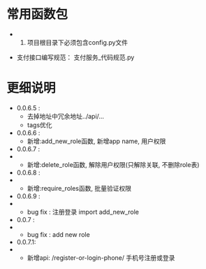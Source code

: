 # 常用函数包

-
    1. 项目根目录下必须包含config.py文件

- 支付接口编写规范：
  支付服务_代码规范.py

# 更细说明

- 0.0.6.5 : 
  - 去掉地址中冗余地址../api/...
  - tags优化
- 0.0.6.6 :
  - 新增:add_new_role函数, 新增app name, 用户权限
- 0.0.6.7 : 
- - 新增:delete_role函数, 解除用户权限(只解除关联, 不删除role表)
- 0.0.6.8 : 
- - 新增:require_roles函数, 批量验证权限
- 0.0.6.9 : 
- - bug fix : 注册登录 import add_new_role
- 0.0.7 : 
- - bug fix : add new role
- 0.0.7.1:
- - 新增api: /register-or-login-phone/   手机号注册或登录
